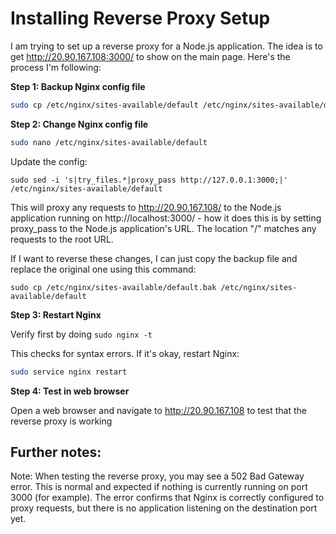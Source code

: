 # Installing Reverse Proxy Setup

I am trying to set up a reverse proxy for a Node.js application. The idea is to get http://20.90.167.108:3000/ to show on the main page. Here's the process I'm following:

**Step 1: Backup Nginx config file**

```bash
sudo cp /etc/nginx/sites-available/default /etc/nginx/sites-available/default.bak
```

**Step 2: Change Nginx config file**

```bash
sudo nano /etc/nginx/sites-available/default
```

Update the config:

```
sudo sed -i 's|try_files.*|proxy_pass http://127.0.0.1:3000;|' /etc/nginx/sites-available/default
```

This will proxy any requests to http://20.90.167.108/ to the Node.js application running on http://localhost:3000/ - how it does this is by setting proxy_pass to the Node.js application's URL. The location "/" matches any requests to the root URL.

If I want to reverse these changes, I can just copy the backup file and replace the original one using this command:

``
sudo cp /etc/nginx/sites-available/default.bak /etc/nginx/sites-available/default
``

**Step 3: Restart Nginx**

Verify first by doing
``
sudo nginx -t
``

This checks for syntax errors. If it's okay, restart Nginx:

```bash
sudo service nginx restart
```

**Step 4: Test in web browser**

Open a web browser and navigate to <http://20.90.167.108> to test that the reverse proxy is working

## Further notes:

Note: When testing the reverse proxy, you may see a 502 Bad Gateway error. This is normal and expected if nothing is currently running on port 3000 (for example). The error confirms that Nginx is correctly configured to proxy requests, but there is no application listening on the destination port yet.
